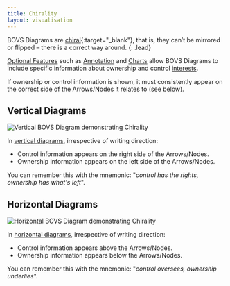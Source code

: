```yaml
---
title: Chirality
layout: visualisation
---
```


BOVS Diagrams are [chiral](https://en.wikipedia.org/wiki/Chirality){:target="_blank"}, that is, they can’t be mirrored or flipped – there is a correct way around.
{: .lead}

[Optional Features](/visualisation/optional) such as [Annotation](/visualisation/optional/annotation) and [Charts](/visualisation/optional/charts) allow BOVS Diagrams to include specific information about ownership and control [interests](/visualisation/core/interests-arrows).

If ownership or control information is shown, it must consistently appear on the correct side of the Arrows/Nodes it relates to (see below).


## Vertical Diagrams

![Vertical BOVS Diagram demonstrating Chirality]()

In [vertical diagrams](/visualisation/core/directionality), irrespective of writing direction:

* Control information appears on the right side of the Arrows/Nodes.
* Ownership information appears on the left side of the Arrows/Nodes.

You can remember this with the mnemonic: "*control has the rights, ownership has what's left*".


## Horizontal Diagrams

![Horizontal BOVS Diagram demonstrating Chirality]()

In [horizontal diagrams](/visualisation/core/directionality), irrespective of writing direction:

* Control information appears above the Arrows/Nodes.
* Ownership information appears below the Arrows/Nodes.

You can remember this with the mnemonic: "*control oversees, ownership underlies*".